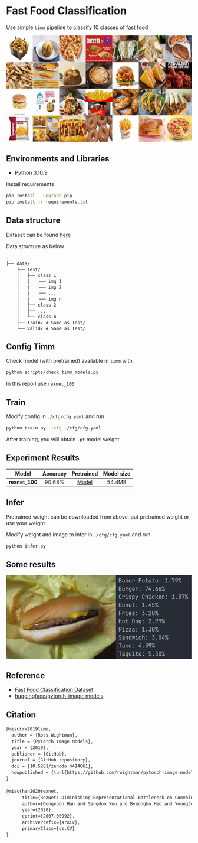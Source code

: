# Fast Food Classification

Use simple `timm` pipeline to classify 10 classes of fast food

![sample](./assets/sample.jpg "sample")

## Environments and Libraries

- Python 3.10.9

Install requirements

``` bash
pip install --upgrade pip
pip install -r requirements.txt
```

## Data structure

Dataset can be found [here](https://www.kaggle.com/datasets/utkarshsaxenadn/fast-food-classification-dataset)

Data structure as below

```
.
├── data/
    ├── Test/
    │   ├── class 1
    │   │   ├── img 1
    │   │   ├── img 2
    │   │   ├── ...
    │   │   └── img n
    │   ├── class 2
    │   ├── ...
    │   └── class n
    ├── Train/ # Same as Test/
    └── Valid/ # Same as Test/
```

## Config Timm

Check model (with pretrained) available in `timm` with 

``` bash
python scripts/check_timm_models.py
```

In this repo I use `rexnet_100`

## Train

Modify config in `./cfg/cfg.yaml` and run

``` bash
python train.py --cfg ./cfg/cfg.yaml
```

After training, you will obtain `.pt` model weight

## Experiment Results

| Model | Accuracy | Pretrained | Model size |
| --- | :---: | :---: | :---: |
| **rexnet_100** | 90.68% | [Model](https://drive.google.com/file/d/1A9JCJW9IPAE93t7uV-vBCIg3COvCkQvC/view?usp=share_link) | 54.4MB |


## Infer

Pretrained weight can be downloaded from above, put pretrained weight or use your weight

Modify weight and image to infer in `./cfg/cfg.yaml` and run

``` bash
python infer.py
```

## Some results

![test](./assets/test.png "test")

## Reference

- [Fast Food Classification Dataset](https://www.kaggle.com/datasets/utkarshsaxenadn/fast-food-classification-dataset)
- [huggingface/pytorch-image-models](https://github.com/huggingface/pytorch-image-models)

## Citation

``` latex
@misc{rw2019timm,
  author = {Ross Wightman},
  title = {PyTorch Image Models},
  year = {2019},
  publisher = {GitHub},
  journal = {GitHub repository},
  doi = {10.5281/zenodo.4414861},
  howpublished = {\url{https://github.com/rwightman/pytorch-image-models}}
}

@misc{han2020rexnet,
      title={ReXNet: Diminishing Representational Bottleneck on Convolutional Neural Network}, 
      author={Dongyoon Han and Sangdoo Yun and Byeongho Heo and YoungJoon Yoo},
      year={2020},
      eprint={2007.00992},
      archivePrefix={arXiv},
      primaryClass={cs.CV}
}
```

